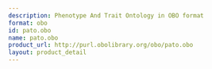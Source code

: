 ```yaml
---
description: Phenotype And Trait Ontology in OBO format
format: obo
id: pato.obo
name: pato.obo
product_url: http://purl.obolibrary.org/obo/pato.obo
layout: product_detail
---
```

